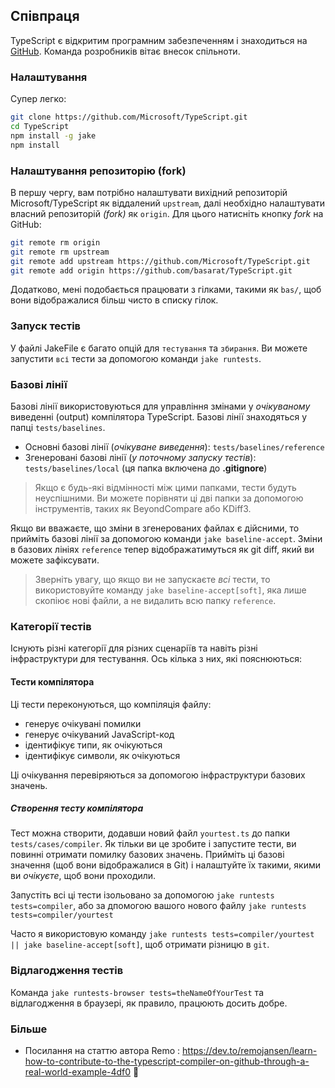 ## Співпраця

TypeScript є відкритим програмним забезпеченням і знаходиться на [GitHub](https://github.com/Microsoft/TypeScript). Команда розробників вітає внесок спільноти.

### Налаштування
Супер легко:

```bash
git clone https://github.com/Microsoft/TypeScript.git
cd TypeScript
npm install -g jake
npm install
```

### Налаштування репозиторію (fork)
В першу чергу, вам потрібно налаштувати вихідний репозиторій Microsoft/TypeScript як віддалений `upstream`, далі необхідно налаштувати власний репозиторій *(fork)* як `origin`. Для цього натисніть кнопку *fork* на GitHub:

```bash
git remote rm origin
git remote rm upstream
git remote add upstream https://github.com/Microsoft/TypeScript.git
git remote add origin https://github.com/basarat/TypeScript.git
```
Додатково, мені подобається працювати з гілками, такими як `bas/`, щоб вони відображалися більш чисто в списку гілок.

### Запуск тестів
У файлі JakeFile є багато опцій для `тестування` та `збирання`. Ви можете запустити `всі` тести за допомогою команди `jake runtests`.

### Базові лінії
Базові лінії використовуються для управління змінами у *очікуваному* виведенні (output) компілятора TypeScript. 
Базові лінії знаходяться у папці `tests/baselines`.


* Основні базові лінії (*очікуване виведення*): `tests/baselines/reference`
* Згенеровані базові лінії (*у поточному запуску тестів*): `tests/baselines/local` (ця папка включена до **.gitignore**)

> Якщо є будь-які відмінності між цими папками, тести будуть неуспішними. Ви можете порівняти ці дві папки за допомогою інструментів, таких як BeyondCompare або KDiff3.

Якщо ви вважаєте, що зміни в згенерованих файлах є дійсними, то прийміть базові лінії за допомогою команди `jake baseline-accept`. Зміни в базових лініях `reference` тепер відображатимуться як git diff, який ви можете зафіксувати.

> Зверніть увагу, що якщо ви не запускаєте *всі* тести, то використовуйте команду `jake baseline-accept[soft]`, яка лише скопіює нові файли, а не видалить всю папку `reference`.

### Категорії тестів
Існують різні категорії для різних сценаріїв та навіть різні інфраструктури для тестування. Ось кілька з них, які пояснюються:

#### Тести компілятора
Ці тести переконуються, що компіляція файлу:

* генерує очікувані помилки
* генерує очікуваний JavaScript-код
* ідентифікує типи, як очікуються
* ідентифікує символи, як очікуються

Ці очікування перевіряються за допомогою інфраструктури базових значень.

##### Створення тесту компілятора
Тест можна створити, додавши новий файл `yourtest.ts` до папки `tests/cases/compiler`.  Як тільки ви це зробите і запустите тести, ви повинні отримати помилку базових значень. Прийміть ці базові значення (щоб вони відображалися в Git) і налаштуйте їх такими, якими ви *очікуєте*, щоб вони проходили.

Запустіть всі ці тести ізольовано за допомогою `jake runtests tests=compiler`, або за дпомогою вашого нового файлу `jake runtests tests=compiler/yourtest`

Часто я використовую команду `jake runtests tests=compiler/yourtest || jake baseline-accept[soft]`, щоб отримати різницю в `git`.

### Відлагодження тестів
Команда `jake runtests-browser tests=theNameOfYourTest` та відлагодження в браузері, як правило, працюють досить добре.

### Більше 
* Посилання на статтю автора Remo : https://dev.to/remojansen/learn-how-to-contribute-to-the-typescript-compiler-on-github-through-a-real-world-example-4df0 🌹